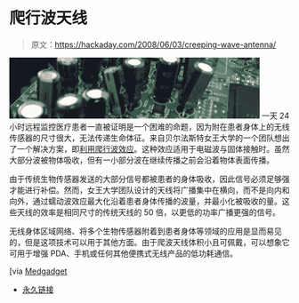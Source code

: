 # 爬行波天线

> 原文：<https://hackaday.com/2008/06/03/creeping-wave-antenna/>

![](img/979797728c76c572902edf5e2e989939.png)
一天 24 小时远程监控医疗患者一直被证明是一个困难的命题，因为附在患者身体上的无线传感器的尺寸很大，无法传递生命体征。来自贝尔法斯特女王大学的一个团队想出了一个解决方案，即[利用爬行波效应](http://www.ecit.qub.ac.uk/News/14052008InnovativeantennasfromQueenssignalnewwaveinhealthcareprovision/)。这种效应适用于电磁波与固体接触时。虽然大部分波被物体吸收，但有一小部分波在继续传播之前会沿着物体表面传播。

由于传统生物传感器发送的大部分信号都被患者的身体吸收，因此信号必须足够强才能进行补偿。然而，女王大学团队设计的天线将广播集中在横向，而不是向内和向外，通过蠕动波效应最大化沿着患者身体传播的波量，并最小化被吸收的量。这些天线的效率是相同尺寸的传统天线的 50 倍，以更低的功率广播更强的信号。

无线身体区域网络、将多个生物传感器附着到患者身体等领域的应用是显而易见的，但是这项技术可以用于其他方面。由于爬波天线体积小且可佩戴，可以想象它可用于增强 PDA、手机或任何其他便携式无线产品的低功耗通信。

[via [Medgadget](http://www.medgadget.com/archives/2008/06/the_future_depends_on_creeping_wave_sensors.html)

*   [永久链接](http://www.ecit.qub.ac.uk/News/14052008InnovativeantennasfromQueenssignalnewwaveinhealthcareprovision/)